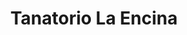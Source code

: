---
title: "Tanatorio La Encina"
url: /toral-de-los-vados/tanatorio-la-encina/
shop: directores de funerarias
---